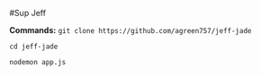 #Sup Jeff


<strong>Commands:</strong>
`git clone https://github.com/agreen757/jeff-jade`

`cd jeff-jade`

`nodemon app.js`

